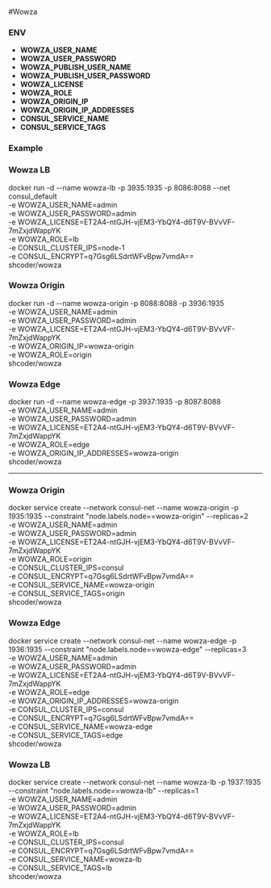 #Wowza

### ENV
* **WOWZA_USER_NAME**
* **WOWZA_USER_PASSWORD**
* **WOWZA_PUBLISH_USER_NAME**
* **WOWZA_PUBLISH_USER_PASSWORD**
* **WOWZA_LICENSE**
* **WOWZA_ROLE**
* **WOWZA_ORIGIN_IP**
* **WOWZA_ORIGIN_IP_ADDRESSES**
* **CONSUL_SERVICE_NAME**
* **CONSUL_SERVICE_TAGS**

### Example

### Wowza LB
docker run -d --name wowza-lb -p 3935:1935 -p 8086:8088 --net consul_default \
  -e WOWZA_USER_NAME=admin \
  -e WOWZA_USER_PASSWORD=admin \
  -e WOWZA_LICENSE=ET2A4-ntGJH-vjEM3-YbQY4-d6T9V-BVvVF-7mZxjdWappYK \
  -e WOWZA_ROLE=lb \
  -e CONSUL_CLUSTER_IPS=node-1 \
  -e CONSUL_ENCRYPT=q7Gsg6LSdrtWFvBpw7vmdA== \
shcoder/wowza 

### Wowza Origin
docker run -d --name wowza-origin -p 8088:8088 -p 3936:1935 \
  -e WOWZA_USER_NAME=admin \
  -e WOWZA_USER_PASSWORD=admin \
  -e WOWZA_LICENSE=ET2A4-ntGJH-vjEM3-YbQY4-d6T9V-BVvVF-7mZxjdWappYK \
  -e WOWZA_ORIGIN_IP=wowza-origin \
  -e WOWZA_ROLE=origin \
shcoder/wowza 

### Wowza Edge
docker run -d --name wowza-edge -p 3937:1935 -p 8087:8088 \
  -e WOWZA_USER_NAME=admin \
  -e WOWZA_USER_PASSWORD=admin \
  -e WOWZA_LICENSE=ET2A4-ntGJH-vjEM3-YbQY4-d6T9V-BVvVF-7mZxjdWappYK \
  -e WOWZA_ROLE=edge \
  -e WOWZA_ORIGIN_IP_ADDRESSES=wowza-origin \
shcoder/wowza 

--------------------------------------------------------------------------------------

### Wowza Origin
docker service create --network consul-net --name wowza-origin -p 1935:1935 --constraint "node.labels.node==wowza-origin" --replicas=2 \
  -e WOWZA_USER_NAME=admin \
  -e WOWZA_USER_PASSWORD=admin \
  -e WOWZA_LICENSE=ET2A4-ntGJH-vjEM3-YbQY4-d6T9V-BVvVF-7mZxjdWappYK \
  -e WOWZA_ROLE=origin \
  -e CONSUL_CLUSTER_IPS=consul \
  -e CONSUL_ENCRYPT=q7Gsg6LSdrtWFvBpw7vmdA== \
  -e CONSUL_SERVICE_NAME=wowza-origin \
  -e CONSUL_SERVICE_TAGS=origin \
shcoder/wowza 

### Wowza Edge
docker service create --network consul-net --name wowza-edge -p 1936:1935 --constraint "node.labels.node==wowza-edge" --replicas=3 \
  -e WOWZA_USER_NAME=admin \
  -e WOWZA_USER_PASSWORD=admin \
  -e WOWZA_LICENSE=ET2A4-ntGJH-vjEM3-YbQY4-d6T9V-BVvVF-7mZxjdWappYK \
  -e WOWZA_ROLE=edge \
  -e WOWZA_ORIGIN_IP_ADDRESSES=wowza-origin \
  -e CONSUL_CLUSTER_IPS=consul \
  -e CONSUL_ENCRYPT=q7Gsg6LSdrtWFvBpw7vmdA== \
  -e CONSUL_SERVICE_NAME=wowza-edge \
  -e CONSUL_SERVICE_TAGS=edge \
shcoder/wowza

### Wowza LB
docker service create --network consul-net --name wowza-lb -p 1937:1935 --constraint "node.labels.node==wowza-lb" --replicas=1\
  -e WOWZA_USER_NAME=admin \
  -e WOWZA_USER_PASSWORD=admin \
  -e WOWZA_LICENSE=ET2A4-ntGJH-vjEM3-YbQY4-d6T9V-BVvVF-7mZxjdWappYK \
  -e WOWZA_ROLE=lb \
  -e CONSUL_CLUSTER_IPS=consul \
  -e CONSUL_ENCRYPT=q7Gsg6LSdrtWFvBpw7vmdA== \
  -e CONSUL_SERVICE_NAME=wowza-lb \
  -e CONSUL_SERVICE_TAGS=lb \
shcoder/wowza 